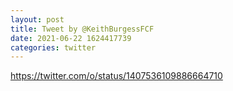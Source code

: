 ```yaml
--- 
layout: post 
title: Tweet by @KeithBurgessFCF 
date: 2021-06-22 1624417739 
categories: twitter 
--- 
```

https://twitter.com/o/status/1407536109886664710